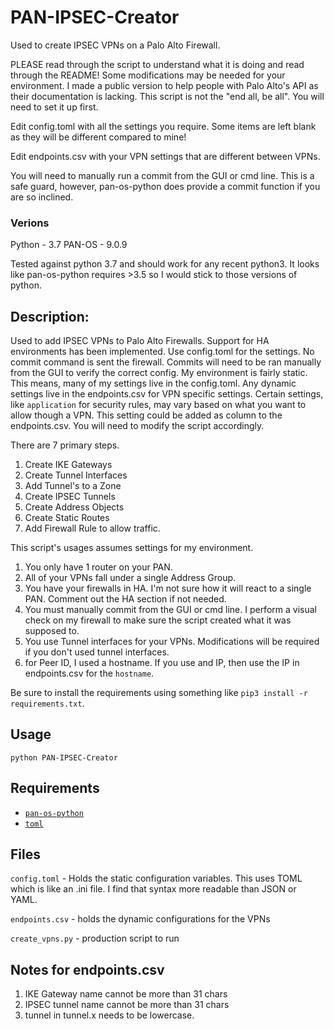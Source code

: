 # PAN-IPSEC-Creator

Used to create IPSEC VPNs on a Palo Alto Firewall.

PLEASE read through the script to understand what it is doing and read through the README! Some modifications may be needed for your environment. I made a public version to help people with Palo Alto's API as their documentation is lacking. This script is not the "end all, be all". You will need to set it up first.

Edit config.toml with all the settings you require. Some items are left blank as they will be different compared to mine!

Edit endpoints.csv with your VPN settings that are different between VPNs.

You will need to manually run a commit from the GUI or cmd line. This is a safe guard, however, pan-os-python does provide a commit function if you are so inclined.

### Verions

Python - 3.7
PAN-OS - 9.0.9

Tested against python 3.7 and should work for any recent python3. It looks like pan-os-python requires >3.5 so I would stick to those versions of python.

## Description:
Used to add IPSEC VPNs to Palo Alto Firewalls. Support for HA environments has been implemented. Use config.toml for the settings. No commit command is sent the firewall. Commits will need to be ran manually from the GUI to verify the correct config. My environment is fairly static. This means, many of my settings live in the config.toml. Any dynamic settings live in the endpoints.csv for VPN specific settings. Certain settings, like `application` for security rules, may vary based on what you want to allow though a VPN. This setting could be added as column to the endpoints.csv. You will need to modify the script accordingly. 

There are 7 primary steps.

1. Create IKE Gateways
2. Create Tunnel Interfaces
3. Add Tunnel's to a Zone
4. Create IPSEC Tunnels
5. Create Address Objects
6. Create Static Routes
7. Add Firewall Rule to allow traffic.

This script's usages assumes settings for my environment. 

1. You only have 1 router on your PAN.
2. All of your VPNs fall under a single Address Group.
3. You have your firewalls in HA. I'm not sure how it will react to a single PAN. Comment out the HA section if not needed.
4. You must manually commit from the GUI or cmd line. I perform a visual check on my firewall to make sure the script created what it was supposed to.
5. You use Tunnel interfaces for your VPNs. Modifications will be required if you don't used tunnel interfaces.
6. for Peer ID, I used a hostname. If you use and IP, then use the IP in endpoints.csv for the `hostname`.

Be sure to install the requirements using something like `pip3 install -r requirements.txt`.

## Usage
`python PAN-IPSEC-Creator`

## Requirements
* [`pan-os-python`](https://github.com/PaloAltoNetworks/pan-os-python)
* [`toml`](https://github.com/uiri/toml)

## Files
`config.toml` - Holds the static configuration variables. This uses TOML which is like an .ini file. I find that syntax more readable than JSON or YAML.

`endpoints.csv` - holds the dynamic configurations for the VPNs

`create_vpns.py` - production script to run

## Notes for endpoints.csv
1. IKE Gateway name cannot be more than 31 chars
2. IPSEC tunnel name cannot be more than 31 chars
3. tunnel in tunnel.x needs to be lowercase.


